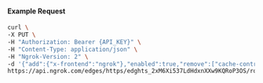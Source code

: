 <!-- Code generated for API Clients. DO NOT EDIT. -->

#### Example Request

```bash
curl \
-X PUT \
-H "Authorization: Bearer {API_KEY}" \
-H "Content-Type: application/json" \
-H "Ngrok-Version: 2" \
-d '{"add":{"x-frontend":"ngrok"},"enabled":true,"remove":["cache-control"]}' \
https://api.ngrok.com/edges/https/edghts_2xM6Xi537LdHdxnXXw9KQRoP3OS/routes/edghtsrt_2xM6XihQ0zBA3kY2JDQqd8N8jau/request_headers
```
